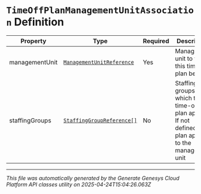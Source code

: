 # `TimeOffPlanManagementUnitAssociation` Definition

| Property | Type | Required | Description |
|----------|------|----------|-------------|
| managementUnit | [`ManagementUnitReference`](managementunitreference-definition.md) | Yes | Management unit to which this time-off plan belongs |
| staffingGroups | [`StaffingGroupReference[]`](staffinggroupreference-definition.md) | No | Staffing groups to which this time-off plan applies. If not defined, the plan applies to the management unit |

---

*This file was automatically generated by the Generate Genesys Cloud Platform API classes utility on 2025-04-24T15:04:26.063Z*